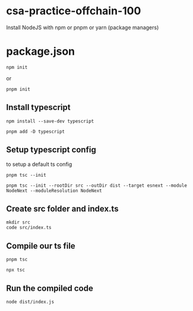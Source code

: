 # csa-practice-offchain-100

Install NodeJS with npm or pnpm or yarn (package managers)

# package.json
```
npm init
```
or
```
pnpm init
```

## Install typescript
```
npm install --save-dev typescript
```
```
pnpm add -D typescript
```

## Setup typescript config
to setup a default ts config
```
pnpm tsc --init
```

```
pnpm tsc --init --rootDir src --outDir dist --target esnext --module NodeNext --moduleResolution NodeNext
```

## Create src folder and index.ts
```
mkdir src 
code src/index.ts
```

## Compile our ts file
```
pnpm tsc
```
```
npx tsc
```

## Run the compiled code
```
node dist/index.js
```
